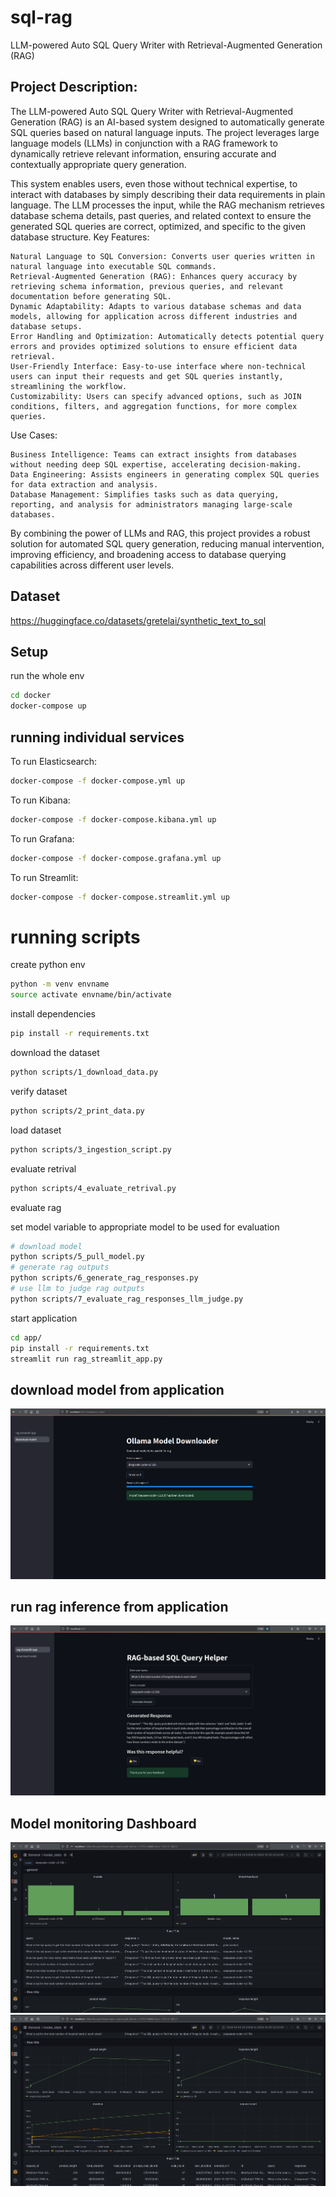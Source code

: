 # sql-rag
LLM-powered Auto SQL Query Writer with Retrieval-Augmented Generation (RAG)

## Project Description:

The LLM-powered Auto SQL Query Writer with Retrieval-Augmented Generation (RAG) is an AI-based system designed to automatically generate SQL queries based on natural language inputs. The project leverages large language models (LLMs) in conjunction with a RAG framework to dynamically retrieve relevant information, ensuring accurate and contextually appropriate query generation.

This system enables users, even those without technical expertise, to interact with databases by simply describing their data requirements in plain language. The LLM processes the input, while the RAG mechanism retrieves database schema details, past queries, and related context to ensure the generated SQL queries are correct, optimized, and specific to the given database structure.
Key Features:

    Natural Language to SQL Conversion: Converts user queries written in natural language into executable SQL commands.
    Retrieval-Augmented Generation (RAG): Enhances query accuracy by retrieving schema information, previous queries, and relevant documentation before generating SQL.
    Dynamic Adaptability: Adapts to various database schemas and data models, allowing for application across different industries and database setups.
    Error Handling and Optimization: Automatically detects potential query errors and provides optimized solutions to ensure efficient data retrieval.
    User-Friendly Interface: Easy-to-use interface where non-technical users can input their requests and get SQL queries instantly, streamlining the workflow.
    Customizability: Users can specify advanced options, such as JOIN conditions, filters, and aggregation functions, for more complex queries.

Use Cases:

    Business Intelligence: Teams can extract insights from databases without needing deep SQL expertise, accelerating decision-making.
    Data Engineering: Assists engineers in generating complex SQL queries for data extraction and analysis.
    Database Management: Simplifies tasks such as data querying, reporting, and analysis for administrators managing large-scale databases.

By combining the power of LLMs and RAG, this project provides a robust solution for automated SQL query generation, reducing manual intervention, improving efficiency, and broadening access to database querying capabilities across different user levels.


## Dataset 
https://huggingface.co/datasets/gretelai/synthetic_text_to_sql


## Setup


run the whole env
```bash
cd docker
docker-compose up
```


## running individual services

To run Elasticsearch:
```bash
docker-compose -f docker-compose.yml up
```

To run Kibana:
```bash
docker-compose -f docker-compose.kibana.yml up
```

To run Grafana:
```bash
docker-compose -f docker-compose.grafana.yml up
```

To run Streamlit:
```bash
docker-compose -f docker-compose.streamlit.yml up
```

# running scripts

create python env
```bash
python -m venv envname
source activate envname/bin/activate
```

install dependencies
```bash
pip install -r requirements.txt
```

download the dataset
```bash
python scripts/1_download_data.py
```

verify dataset
```bash
python scripts/2_print_data.py
```

load dataset
```bash
python scripts/3_ingestion_script.py
```


evaluate retrival
```bash
python scripts/4_evaluate_retrival.py
```



evaluate rag

set model variable to appropriate model to be used for evaluation

```bash
# download model
python scripts/5_pull_model.py
# generate rag outputs
python scripts/6_generate_rag_responses.py
# use llm to judge rag outputs
python scripts/7_evaluate_rag_responses_llm_judge.py
```

start application
```bash
cd app/
pip install -r requirements.txt
streamlit run rag_streamlit_app.py
```


## download model from application
![applicaiton](./images/Screenshot_20241009_225311.png)


## run rag inference from application
![applicaiton](./images/Screenshot_20241009_222756.png)


## Model monitoring Dashboard
![dashboard](./images/Screenshot_20241008_200906.png)
![dashboard](./images/Screenshot_20241008_200928.png)


